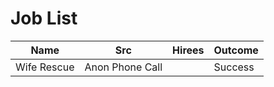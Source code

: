 # Job List

| Name        | Src             | Hirees | Outcome |
| ----------- | --------------- | ------ | ------- |
| Wife Rescue | Anon Phone Call |        | Success |
